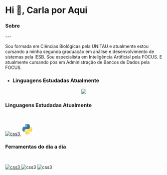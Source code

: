 <h1 align="left">Hi 👋,  Carla por Aqui</h1>

<h3 align="left">Sobre</h3>
---
<p> Sou formada em Ciências Biológicas pela UNITAU e atualmente estou cursando a minha segunda graduação em  análise e desenvolvimento de sistemas pela IESB. Sou especialista em Inteligência Artificial pela FOCUS. E atualmente cursando pós em Administração de Bancos de Dados pela FOCUS.</p>

- <h3 align="left">Linguagens Estudadas Atualmente</h3>

<div align = "center">
  <img src ="https://github.com/carlaallmeida/carlaallmeida/assets/102884279/8d80922c-9697-4944-9db7-0fece2b0796a" />
</div>
<h3 align="left">Linguagens Estudadas Atualmente</h3>
<br>
<p align="left"> <a href="https://www.w3schools.com/css/" target="_blank" rel="noreferrer">  <img src="https://cdn.jsdelivr.net/gh/devicons/devicon/icons/django/django-plain.svg" alt="css3" width="40" height="40" />
</a>  <img src="https://raw.githubusercontent.com/devicons/devicon/master/icons/python/python-original.svg" alt="python" width="40" height="40"/> </a> </p>

<h3 align="left">Ferramentas do dia a dia</h3>
<br>
<p align="left"> <a href="https://www.w3schools.com/css/" target="_blank" rel="noreferrer">  <img src="https://cdn.jsdelivr.net/gh/devicons/devicon/icons/gitlab/gitlab-original.svg" alt="css3" width="40" height="40" />
</a> <img src="https://cdn.jsdelivr.net/gh/devicons/devicon/icons/git/git-original.svg" alt="css3" width="40" height="40"/> </a> 
</a> <img src="https://cdn.jsdelivr.net/gh/devicons/devicon/icons/jupyter/jupyter-original-wordmark.svg" alt="css3" width="40" height="40"/> </a> </p>
